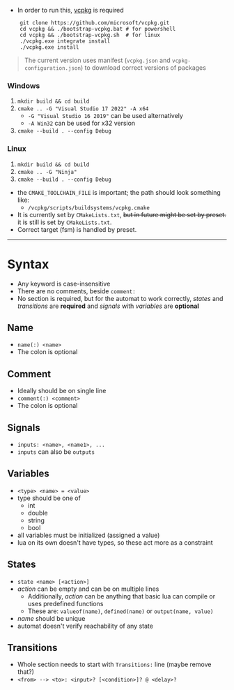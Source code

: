 - In order to run this, [vcpkg](https://learn.microsoft.com/en-us/vcpkg/get_started/get-started?pivots=shell-powershell) is required

```shell
    git clone https://github.com/microsoft/vcpkg.git
    cd vcpkg && ./bootstrap-vcpkg.bat # for powershell
    cd vcpkg && ./bootstrap-vcpkg.sh  # for linux
    ./vcpkg.exe integrate install
    ./vcpkg.exe install
```
> The current version uses manifest (`vcpkg.json` and `vcpkg-configuration.json`) to download correct versions of packages

### Windows
1. `mkdir build && cd build`
2. `cmake .. -G "Visual Studio 17 2022" -A x64` 
   - `-G "Visual Studio 16 2019"` can be used alternatively
   - `-A Win32` can be used for x32 version
3. `cmake --build . --config Debug`

### Linux

1.  `mkdir build && cd build`
2. `cmake .. -G "Ninja"`
3. `cmake --build . --config Debug`


- the `CMAKE_TOOLCHAIN_FILE` is important; the path should look something like:
  - `/vcpkg/scripts/buildsystems/vcpkg.cmake` 
- It is currently set by `CMakeLists.txt`, ~~but in future might be set by preset.~~ it is still is set by `CMakeLists.txt`.
- Correct target (fsm) is handled by preset.

---
# Syntax
- Any keyword is case-insensitive
- There are no comments, beside `comment:`
- No section is required, but for the automat to work correctly, 
 _states_ and _transitions_ are **required** and *signals* with *variables* are **optional**

## Name
- `name(:) <name>`
- The colon is optional

## Comment
- Ideally should be on single line
- `comment(:) <comment>`
- The colon is optional

## Signals
- `inputs: <name>, <name1>, ...`
- `inputs` can also be `outputs`

## Variables
- `<type> <name> = <value>`
- type should be one of
  - int
  - double
  - string
  - bool
- all variables must be initialized (assigned a value)
- lua on its own doesn't have types, so these act more as a constraint

## States
- `state <name> [<action>]`
- _action_ can be empty and can be on multiple lines
  - Additionally, _action_ can be anything that basic lua can compile or uses predefined functions
  - These are: `valueof(name)`, `defined(name)` or `output(name, value)`
- _name_ should be unique
- automat doesn't verify reachability of any state

## Transitions
- Whole section needs to start with `Transitions:` line (maybe remove that?)
- `<from> --> <to>: <input>? [<condition>]? @ <delay>?`
